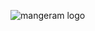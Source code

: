 ![mangeram logo](https://github.com/ANILKISAN/file/assets/134995687/a1b00e14-a2e5-4bc8-970e-154f5cf18baa)
